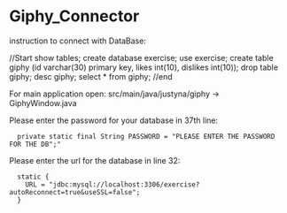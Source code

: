 # Giphy_Connector

instruction to connect with DataBase:

//Start
show tables; 
create database exercise;
use exercise;
create table giphy (id varchar(30) primary key, likes int(10), dislikes int(10));
drop table giphy;
desc giphy;
select * from giphy;
//end

For main application open:
 	src/main/java/justyna/giphy -> GiphyWindow.java
  
  
  Please enter the password for your database in 37th line: 
  
      private static final String PASSWORD = "PLEASE ENTER THE PASSWORD FOR THE DB";"
  
  Please enter the url for the database in line 32: 
  
      static {
        URL = "jdbc:mysql://localhost:3306/exercise?autoReconnect=true&useSSL=false";
      }

